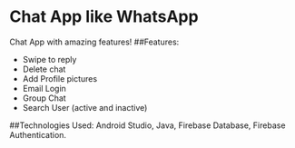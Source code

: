 # Chat App like WhatsApp
Chat App with amazing features!
##Features:
 - Swipe to reply
 - Delete chat
 - Add Profile pictures
 - Email Login
 - Group Chat
 - Search User (active and inactive)

##Technologies Used: 
Android Studio, Java, Firebase Database, Firebase Authentication. 

